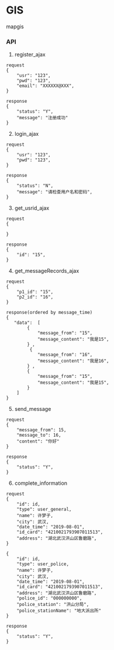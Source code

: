 # GIS
mapgis

### API
1. register_ajax
```angular2
request
{
    "usr": "123",
    "pwd": "123",
    "email": "XXXXXX@XXX",
}
```

```
response
{
    "status": "Y",
    "message": "注册成功"
}
```

2. login_ajax
```
request
{
    "usr": "123",
    "pwd": "123",
}
```

```
response
{
    "status": "N",
    "message": "请检查用户名和密码",
}
```

3. get_usrid_ajax
```angular2
request
{
    
}
```

```
response
{
    "id": "15",
}
```

4. get_messageRecords_ajax
```angular2
request
{
    "p1_id": "15",
    "p2_id": "16",
}
```

```
response(ordered by message_time)
{
   "data":  [
        {
            "message_from": "15",
            "message_content": "我是15",
        } ,
         {
            "message_from": "16",
            "message_content": "我是16",
        } ,
        {
            "message_from": "15",
            "message_content": "我是15",
        } 
    ]
}
```

5. send_message
```angular2
request
{
    "message_from": 15,
    "message_to": 16,
    "content": "你好"
}
```

```
response
{
    "status": "Y",
}
```

6. complete_information
```angular2
request
{
    "id": id,
    "type": user_general,
    "name": 许梦子,
    "city": 武汉,
    "date_time": "2019-08-01",
    "id_card": "4210021793907011513",
    "address": "湖北武汉洪山区鲁磨路",
}

{
    "id": id,
    "type": user_police,
    "name": 许梦子,
    "city": 武汉,
    "date_time": "2019-08-01",
    "id_card": "4210021793907011513",
    "address": "湖北武汉洪山区鲁磨路",
    "police_id": "000000000",
    "police_station": "洪山分局",
    "police_stationName": "地大派出所"
}
```

```
response
{
    "status": "Y",
}
```